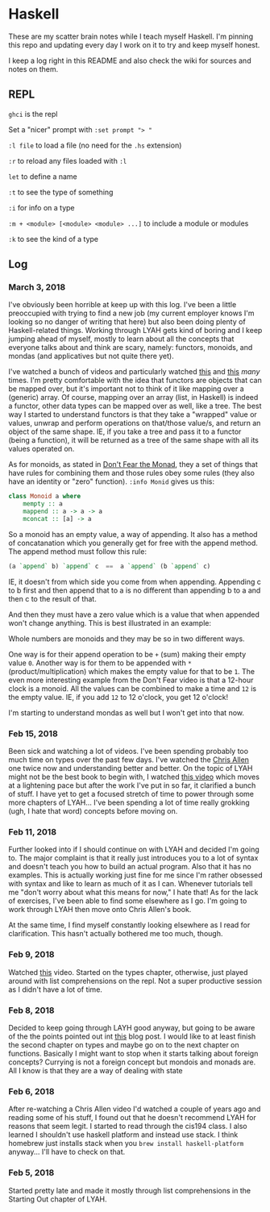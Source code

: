 Haskell
=======

These are my scatter brain notes while I teach myself Haskell.  I'm pinning this
repo and updating every day I work on it to try and keep myself honest.

I keep a log right in this README and also check the wiki for sources and notes
on them.

REPL
----

`ghci` is the repl

Set a "nicer" prompt with `:set prompt "> "`

`:l file` to load a file (no need for the `.hs` extension)

`:r` to reload any files loaded with `:l`

`let` to define a name

`:t` to see the type of something

`:i` for info on a type

`:m + <module> [<module> <module> ...]` to include a module or modules

`:k` to see the kind of a type


Log
---

### March 3, 2018

I've obviously been horrible at keep up with this log. I've been a little
preoccupied with trying to find a new job (my current employer knows I'm looking
so no danger of writing that here) but also been doing plenty of Haskell-related
things.  Working through LYAH gets kind of boring and I keep jumping ahead of
myself, mostly to learn about all the concepts that everyone talks about and
think are scary, namely: functors, monoids, and mondas (and applicatives but not
quite there yet).

I've watched a bunch of videos and particularly watched
[this](https://www.youtube.com/watch?v=ZhuHCtR3xq8&t=3452s) and
[this](https://www.youtube.com/watch?v=t1e8gqXLbsU)
*many* times.  I'm pretty comfortable with the idea that functors are objects
that can be mapped over, but it's important not to think of it like mapping over
a (generic) array.  Of course, mapping over an array (list, in Haskell) is
indeed a functor, other data types can be mapped over as well, like a tree.  The
best way I started to understand functors is that they take a "wrapped" value or
values, unwrap and perform operations on that/those value/s, and return an
object of the same shape.  IE, if you take a tree and pass it to a functor
(being a function), it will be returned as a tree of the same shape with all its
values operated on.

As for monoids, as stated in [Don't Fear the
Monad](https://www.youtube.com/watch?v=ZhuHCtR3xq8&t=3452s), they a set of
things that have rules for combining them and those rules obey some rules (they
also have an identity or "zero" function).  `:info Monid` gives us this:

``` haskell
class Monoid a where
    mempty :: a
    mappend :: a -> a -> a
    mconcat :: [a] -> a
```

So a monoid has an empty value, a way of appending.  It also has a method of
concatanation which you generally get for free with the append method.  The
append method must follow this rule:

``` haskell
(a `append` b) `append` c  ==  a `append` (b `append` c)
```

IE, it doesn't from which side you come from when appending.  Appending c to
b first and then append that to a is no different than appending b to a and then
c to the result of that.

And then they must have a zero value which is a value that when appended won't
change anything.  This is best illustrated in an example:

Whole numbers are monoids and they may be so in two different ways.

One way is for their append operation to be `+` (sum) making their empty value
`0`.  Another way is for them to be appended with `*` (product/multiplication)
which makes the empty value for that to be `1`.  The even more interesting
example from the Don't Fear video is that a 12-hour clock is a monoid.  All the
values can be combined to make a time and `12` is the empty value.  IE, if you
add `12` to 12 o'clock, you get 12 o'clock!

I'm starting to understand mondas as well but I won't get into that now.


### Feb 15, 2018

Been sick and watching a lot of videos.  I've been spending probably too much
time on types over the past few days.  I've watched the [Chris
Allen](https://www.youtube.com/watch?v=p-NBJm0kIYU&t=43s) one twice now and
understanding better and better.  On the topic of LYAH might not be the best
book to begin with, I watched
[this video](https://www.youtube.com/watch?v=02_H3LjqMr8) which moves at
a lightening pace but after the work I've put in so far, it clarified a bunch of
stuff.  I have yet to get a focused stretch of time to power through some
more chapters of LYAH... I've been spending a lot of time really grokking
(ugh, I hate that word) concepts before moving on.

### Feb 11, 2018

Further looked into if I should continue on with LYAH and
decided I'm going to.  The major complaint is that it really just introduces you
to a lot of syntax and doesn't teach you how to build an actual program.  Also
that it has no examples.  This is actually working just fine for me since I'm
rather obsessed with syntax and like to learn as much of it as I can.  Whenever
tutorials tell me "don't worry about what this means for now," I hate that!  As
for the lack of exercises, I've been able to find some elsewhere as I go.  I'm
going to work through LYAH then move onto Chris Allen's book.

At the same time, I find myself constantly looking elsewhere as I read for
clarification.  This hasn't actually bothered me too much, though.

### Feb 9, 2018

Watched [this](https://www.youtube.com/watch?v=DebDaiYev2M) video.  Started on
the types chapter, otherwise, just played around with list comprehensions on the
repl.  Not a super productive session as I didn't have a lot of time.


### Feb 8, 2018

Decided to keep going through LAYH good anyway, but going to be aware of the the
points pointed out int
[this](http://bitemyapp.com/posts/2014-12-31-functional-education.html) blog
post.  I would like to at least finish the second chapter on types and maybe go
on to the next chapter on functions.  Basically I might want to stop when it
starts talking about foreign concepts?  Currying is not a foreign concept but
mondois and monads are.  All I know is that they are a way of dealing with state


### Feb 6, 2018

After re-watching a Chris Allen video I'd watched a couple of years ago and
reading some of his stuff, I found out that he doesn't recommend LYAH for
reasons that seem legit.  I started to read through the cis194 class.  I also
learned I shouldn't use haskell platform and instead use stack.  I think
homebrew just installs stack when you `brew install haskell-platform` anyway...
I'll have to check on that.


### Feb 5, 2018

Started pretty late and made it mostly through list comprehensions in the
Starting Out chapter of LYAH.
